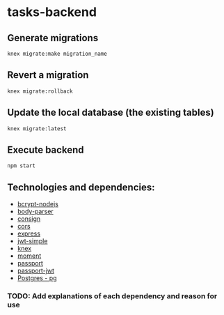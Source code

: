 # tasks-backend

## Generate migrations
``knex migrate:make migration_name``

## Revert a migration
``knex migrate:rollback``

## Update the local database (the existing tables)
``knex migrate:latest``

## Execute backend
``npm start``

## Technologies and dependencies:

* [bcrypt-nodejs](https://www.npmjs.com/package/bcrypt-nodejs)
* [body-parser](https://www.npmjs.com/package/body-parser)
* [consign](https://www.npmjs.com/package/consign)
* [cors](https://www.npmjs.com/package/cors)
* [express](https://expressjs.com/pt-br/)
* [jwt-simple](https://www.npmjs.com/package/jwt-simple)
* [knex](http://knexjs.org/)
* [moment](https://momentjs.com/)
* [passport](http://www.passportjs.org/)
* [passport-jwt](http://www.passportjs.org/packages/passport-jwt/)
* [Postgres - pg](https://www.postgresql.org/)

### TODO: Add explanations of each dependency and reason for use
